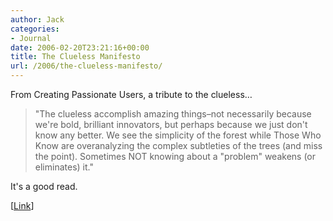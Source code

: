 ```yaml
---
author: Jack
categories:
- Journal
date: 2006-02-20T23:21:16+00:00
title: The Clueless Manifesto
url: /2006/the-clueless-manifesto/
---
```


From Creating Passionate Users, a tribute to the clueless&#8230; 

> "The clueless accomplish amazing things&#8211;not necessarily because we're bold, brilliant innovators, but perhaps because we just don't know any better. We see the simplicity of the forest while Those Who Know are overanalyzing the complex subtleties of the trees (and miss the point). Sometimes NOT knowing about a "problem" weakens (or eliminates) it." 

It's a good read. 

[[Link]([http://headrush.typepad.com/creating\_passionate\_users/2006/02/the\_clueless\_ma.html][1])]

 [1]: http://headrush.typepad.com/creating_passionate_users/2006/02/the_clueless_ma.html